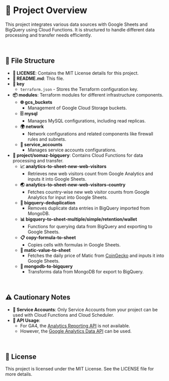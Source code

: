 # 🚀 Project Overview

This project integrates various data sources with Google Sheets and BigQuery using Cloud Functions. It is structured to handle different data processing and transfer needs efficiently.

<br/>

## 📁 File Structure

- **📜 LICENSE**: Contains the MIT License details for this project.
- **📄 README.md**: This file.
- **🔑 key**
  - `terraform.json` - Stores the Terraform configuration key.
- **📦 modules**: Terraform modules for different infrastructure components.
  - **🌐 gcs_buckets**
    - Management of Google Cloud Storage buckets.
  - **🗄️ mysql**
    - Manages MySQL configurations, including read replicas.
  - **🌍 network**
    - Network configurations and related components like firewall rules and subnets.
  - **🔐 service_accounts**
    - Manages service accounts configurations.
- **🔧 project/somaz-bigquery**: Contains Cloud Functions for data processing and transfer.
  - **📈 analytics-to-sheet-new-web-visitors**
    - Retrieves new web visitors count from Google Analytics and inputs it into Google Sheets.
  - **🌏 analytics-to-sheet-new-web-visitors-country**
    - Fetches country-wise new web visitor counts from Google Analytics for input into Google Sheets.
  - **🔄 bigquery-deduplication**
    - Removes duplicate data entries in BigQuery imported from MongoDB.
  - **📊 bigquery-to-sheet-multiple/simple/retention/wallet**
    - Functions for querying data from BigQuery and exporting to Google Sheets.
  - **📋 copy-formula-to-sheet**
    - Copies cells with formulas in Google Sheets.
  - **💱 matic-value-to-sheet**
    - Fetches the daily price of Matic from [CoinGecko](https://www.coingecko.com/ko/%EC%BD%94%EC%9D%B8/polygon/historical_data#panel) and inputs it into Google Sheets.
  - **🔄 mongodb-to-bigquery**
    - Transforms data from MongoDB for export to BigQuery.

<br/>

## ⚠️ Cautionary Notes

- **🔐 Service Accounts**: Only Service Accounts from your project can be used with Cloud Functions and Cloud Scheduler.
- **🔗 API Usage**: 
  - For GA4, the [Analytics Reporting API](https://console.cloud.google.com/apis/api/analyticsreporting.googleapis.com/overview?hl=ko&project=mgmt-2023&supportedpurview=project) is not available.
  - However, the [Google Analytics Data API](https://console.cloud.google.com/apis/api/analyticsdata.googleapis.com/overview?hl=ko&project=mgmt-2023&supportedpurview=project) can be used.

<br/>

## 📜 License

This project is licensed under the MIT License. See the LICENSE file for more details.
